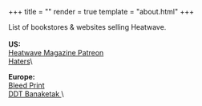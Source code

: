 +++
title = ""
render = true
template = "about.html"
+++

List of bookstores & websites selling Heatwave. \
\
**US:** \
[Heatwave Magazine Patreon](https://www.patreon.com/c/heatwavemag/) \
[Haters](https://shop.haters.life/)\

**Europe:** \
[Bleed Print](https://bleedprint.com/)\
[DDT Banaketak ](https://ddtbanaketak.com/en_US/shop) \

